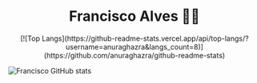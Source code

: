 <h1 align='center'>
  Francisco Alves 👨‍💻
</h1>


<p align='center'>
[![Top Langs](https://github-readme-stats.vercel.app/api/top-langs/?username=anuraghazra&langs_count=8)](https://github.com/anuraghazra/github-readme-stats)

![Francisco GitHub stats](https://github-readme-stats.vercel.app/api?username=anuraghazra&show_icons=true&theme=radical)


</p>
